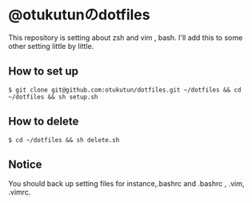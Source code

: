# @otukutunのdotfiles

This repository is setting about zsh and vim , bash.
I'll add this to some other setting little by little.

## How to set up

```
$ git clone git@github.com:otukutun/dotfiles.git ~/dotfiles && cd ~/dotfiles && sh setup.sh
```

## How to delete

```
$ cd ~/dotfiles && sh delete.sh
```


## Notice

You should back up setting files for instance,.bashrc and .bashrc , .vim, .vimrc.

